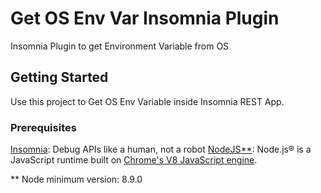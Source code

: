 # Get OS Env Var Insomnia Plugin

Insomnia Plugin to get Environment Variable from OS

## Getting Started

Use this project to Get OS Env Variable inside Insomnia REST App.

### Prerequisites

[Insomnia](https://insomnia.rest/download):  Debug APIs like a  human, not a robot
[NodeJS**](https://nodejs.org): Node.js® is a JavaScript runtime built on [Chrome's V8 JavaScript engine](https://v8.dev/).

** Node minimum version: 8.9.0